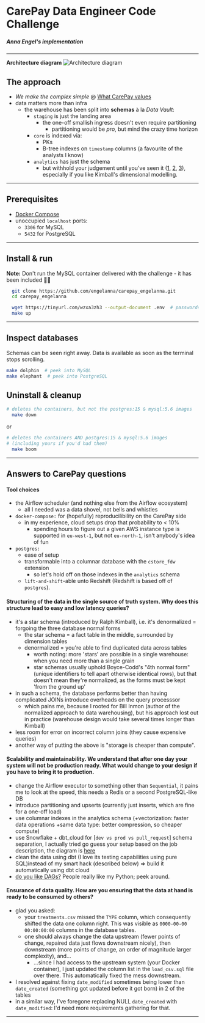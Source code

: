 # CarePay Data Engineer Code Challenge
##### Anna Engel's implementation
<hr>

**Architecture diagram**
![Architecture diagram](https://raw.githubusercontent.com/engelanna/carepay_engelanna/bd34f0e271ab34488546d5c992f610139b1a5f40/show_and_tell/005_architecture_overview.svg?token=ADKPBCKBRTXIVLSLGRLEIFTESMHMC)


## The approach
- _We make the complex simple_ @ [What CarePay values](https://www.carepay.com/careers-at-carepay)
- data matters more than infra
  - the warehouse has been split into **schemas** à la _Data Vault_:
    - `staging` is just the landing area
      - the one-off smallish ingress doesn't even require partitioning
        - partitioning would be _pro_, but mind the crazy time horizon
    - `core` is indexed via:
      - PKs
      - B-tree indexes on `timestamp` columns (a favourite of the analysts I know)
    - `analytics` has just the schema
      - but withhold your judgement until you've seen it ([1](https://github.com/engelanna/carepay_engelanna/blob/main/scripts/postgres/007_create_analytics_schema_standard_dimensions.sql), [2](https://github.com/engelanna/carepay_engelanna/blob/main/scripts/postgres/008_create_analytics_schema_activity_tables.sql), [3](https://github.com/engelanna/carepay_engelanna/blob/main/scripts/postgres/009_create_analytics_schema_shared_dimensions.sql)), especially if you like Kimball's dimensional modelling.
<hr>


## Prerequisites
- [Docker Compose](https://docs.docker.com/compose/install/)
- unoccupied `localhost` ports:
  - `3306` for MySQL
  - `5432` for PostgreSQL
<hr>


## Install & run
**Note:** Don't run the MySQL container delivered with the challenge - it has been included :woman_shrugging:
```bash
  git clone https://github.com/engelanna/carepay_engelanna.git
  cd carepay_engelanna

  wget https://tinyurl.com/wzxa3zh3 --output-document .env  # passwords
  make up
```
<hr>

## Inspect databases

Schemas can be seen right away. Data is available as soon as the terminal stops scrolling.
```bash
make dolphin  # peek into MySQL
make elephant  # peek into PostgreSQL
```

## Uninstall & cleanup
```bash
# deletes the containers, but not the postgres:15 & mysql:5.6 images
  make down 
```
or
```bash
# deletes the containers AND postgres:15 & mysql:5.6 images
# (including yours if you'd had them)
  make boom
```
<hr>

## Answers to CarePay questions

#### Tool choices
  - the Airflow scheduler (and nothing else from the Airflow ecosystem)
    - all I needed was a data shovel, not bells and whistles
  - `docker-compose:` for (hopefully) reproducilibility on the CarePay side
    - in my experience, cloud setups drop that probability to < 10%
      - spending hours to figure out a given AWS instance type is supported in `eu-west-1`, but not `eu-north-1`, isn't anybody's idea of fun
  - `postgres:`
    - ease of setup
    - transformable into a columnar database with the `cstore_fdw` extension
      - so let's hold off on those indexes in the `analytics` schema
    - `lift-and-shift`-able unto Redshift (Redshift is based off of `postgres`).

#### Structuring of the data in the single source of truth system. Why does this structure lead to easy and low latency queries?
  - it's a star schema (introduced by Ralph Kimball), i.e. it's denormalized = forgoing the three database normal forms
    - the star schema = a fact table in the middle, surrounded by dimension tables
    - denormalized = you're able to find duplicated data across tables
      - worth noting: more 'stars' are possible in a single warehouse: when you need more than a single grain 
      - star schemas usually uphold Boyce-Codd's "4th normal form" (unique identifiers to tell apart otherwise identical rows), but that doesn't mean they're normalized, as the forms must be kept 'from the ground up'
  - in such a schema, the database performs better than having complicated JOINs introduce overheads on the query processsor
      - which pains me, because I rooted for Bill Inmon (author of the normalized approach to data warehousing), but his approach lost out in practice (warehouse design would take several times longer than Kimball)
  - less room for error on incorrect column joins (they cause expensive queries)
  - another way of putting the above is "storage is cheaper than compute".

#### Scalability and maintainability. We understand that after one day your system will not be production ready. What would change to your design if you have to bring it to production.
  - change the Airflow executor to something other than `Sequential`, it pains me to look at the speed, this needs a Redis or a second PostgreSQL-like DB
  - introduce partitioning and upserts (currently just inserts, which are fine for a one-off load)
  - use columnar indexes in the analytics schema (+vectorization: faster data operations +same data type: better compression, so cheaper compute)
  - use Snowflake + dbt_cloud for [`dev vs prod vs pull_request`] schema separation, I actually tried go guess your setup based on the job description, the diagram is [here](https://github.com/engelanna/carepay_engelanna/assets/13955209/4cbdbe07-2b9a-468f-a183-b529fc42bcb5)
  - clean the data using dbt (I love its testing capabilities using pure SQL)instead of my smart hack (described below) => build it automatically using dbt cloud
  - [do you like DAGs?](https://pbs.twimg.com/media/Eo_sms-W8AI7gbL.jpg) People really like my Python; peek around.

#### Ensurance of data quality. How are you ensuring that the data at hand is ready to be consumed by others?
  - glad you asked:
    - your `treatments.csv` missed the `TYPE` column, which consequently shifted the data one column right. This was visible as `0000-00-00 00:00:00:00` columns in the database tables.
    - one should always change the data upstream (fewer points of change, repaired data just flows downstream nicely), then downstream (more points of change, an order of magnitude larger complexity), and...
      - ...since I had access to the upstream system (your Docker container), I just updated the column list in the `load_csv.sql` file over there. This automatically fixed the mess downstream.
  - I resolved against fixing `date_modified` sometimes being lower than `date_created` (something got updated before it got born) in 2 of the tables
  - in a similar way, I've foregone replacing NULL `date_created` with `date_modified`: I'd need more requirements gathering for that. 
<hr>

